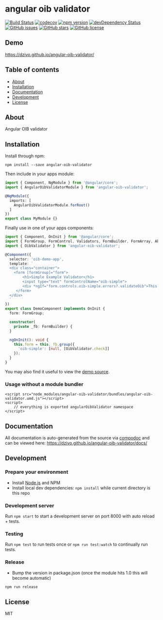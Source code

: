 # angular oib validator
[![Build Status](https://travis-ci.org/dzivo/angular-oib-validator.svg?branch=master)](https://travis-ci.org/dzivo/angular-oib-validator)
[![codecov](https://codecov.io/gh/dzivo/angular-oib-validator/branch/master/graph/badge.svg)](https://codecov.io/gh/dzivo/angular-oib-validator)
[![npm version](https://badge.fury.io/js/angular-oib-validator.svg)](http://badge.fury.io/js/angular-oib-validator)
[![devDependency Status](https://david-dm.org/dzivo/angular-oib-validator/dev-status.svg)](https://david-dm.org/dzivo/angular-oib-validator?type=dev)
[![GitHub issues](https://img.shields.io/github/issues/dzivo/angular-oib-validator.svg)](https://github.com/dzivo/angular-oib-validator/issues)
[![GitHub stars](https://img.shields.io/github/stars/dzivo/angular-oib-validator.svg)](https://github.com/dzivo/angular-oib-validator/stargazers)
[![GitHub license](https://img.shields.io/badge/license-MIT-blue.svg)](https://raw.githubusercontent.com/dzivo/angular-oib-validator/master/LICENSE)

## Demo
https://dzivo.github.io/angular-oib-validator/

## Table of contents

- [About](#about)
- [Installation](#installation)
- [Documentation](#documentation)
- [Development](#development)
- [License](#license)

## About

Angular OIB validator

## Installation

Install through npm:
```
npm install --save angular-oib-validator
```

Then include in your apps module:

```typescript
import { Component, NgModule } from '@angular/core';
import { AngularOibValidatorModule } from 'angular-oib-validator';

@NgModule({
  imports: [
    AngularOibValidatorModule.forRoot()
  ]
})
export class MyModule {}
```

Finally use in one of your apps components:
```typescript
import { Component, OnInit } from '@angular/core';
import { FormGroup, FormControl, Validators, FormBuilder, FormArray, AbstractControl, ValidationErrors } from '@angular/forms';
import { OibValidator } from 'angular-oib-validator';

@Component({
  selector: 'oib-demo-app',
  template: `
  <div class="container">
    <form [formGroup]="form">
        <h1>Simple Example Validator</h1>
        <input type="text" formControlName="oib-simple">
        <div *ngIf="form.controls.oib-simple.errors?.validateOib">This doesn't appear to be a valid oib address.</div>
     </form>
  </div>
  `
})
export class DemoComponent implements OnInit {
  form: FormGroup;

  constructor(
    private _fb: FormBuilder) {
  }

  ngOnInit(): void {
    this.form = this._fb.group({
      'oib-simple': [null, [OibValidator.check]]
    });
  }
}
```

You may also find it useful to view the [demo source](https://github.com/dzivo/angular-oib-validator/blob/master/demo/demo.component.ts).

### Usage without a module bundler
```
<script src="node_modules/angular-oib-validator/bundles/angular-oib-validator.umd.js"></script>
<script>
    // everything is exported angularOibValidator namespace
</script>
```

## Documentation
All documentation is auto-generated from the source via [compodoc](https://compodoc.github.io/compodoc/) and can be viewed here:
https://dzivo.github.io/angular-oib-validator/docs/

## Development

### Prepare your environment
* Install [Node.js](http://nodejs.org/) and NPM
* Install local dev dependencies: `npm install` while current directory is this repo

### Development server
Run `npm start` to start a development server on port 8000 with auto reload + tests.

### Testing
Run `npm test` to run tests once or `npm run test:watch` to continually run tests.

### Release
* Bump the version in package.json (once the module hits 1.0 this will become automatic)
```bash
npm run release
```

## License

MIT
